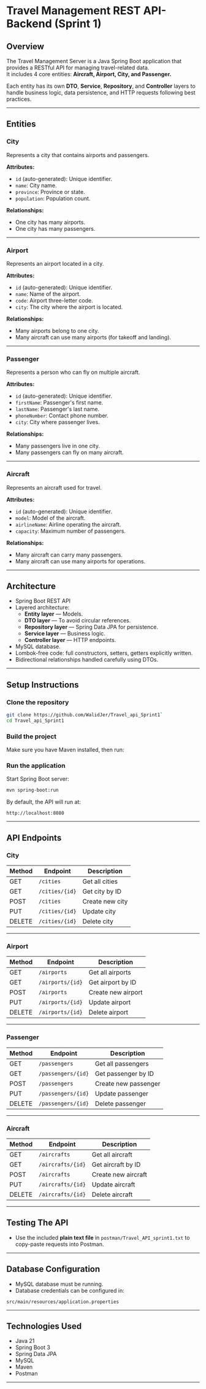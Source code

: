 
# Travel Management REST API-Backend (Sprint 1)

## Overview

The Travel Management Server is a Java Spring Boot application that provides a RESTful API for managing travel-related data.  
It includes 4 core entities: **Aircraft, Airport, City, and Passenger.**

Each entity has its own **DTO**, **Service**, **Repository**, and **Controller** layers to handle business logic, data persistence, and HTTP requests following best practices.

---

## Entities

### City

Represents a city that contains airports and passengers.

**Attributes:**

- `id` (auto-generated): Unique identifier.
- `name`: City name.
- `province`: Province or state.
- `population`: Population count.

**Relationships:**

- One city has many airports.
- One city has many passengers.

---

### Airport

Represents an airport located in a city.

**Attributes:**

- `id` (auto-generated): Unique identifier.
- `name`: Name of the airport.
- `code`: Airport three-letter code.
- `city`: The city where the airport is located.

**Relationships:**

- Many airports belong to one city.
- Many aircraft can use many airports (for takeoff and landing).

---

### Passenger

Represents a person who can fly on multiple aircraft.

**Attributes:**

- `id` (auto-generated): Unique identifier.
- `firstName`: Passenger's first name.
- `lastName`: Passenger's last name.
- `phoneNumber`: Contact phone number.
- `city`: City where passenger lives.

**Relationships:**

- Many passengers live in one city.
- Many passengers can fly on many aircraft.

---

### Aircraft

Represents an aircraft used for travel.

**Attributes:**

- `id` (auto-generated): Unique identifier.
- `model`: Model of the aircraft.
- `airlineName`: Airline operating the aircraft.
- `capacity`: Maximum number of passengers.

**Relationships:**

- Many aircraft can carry many passengers.
- Many aircraft can use many airports for operations.

---

## Architecture

- Spring Boot REST API
- Layered architecture:
    - **Entity layer** — Models.
    - **DTO layer** — To avoid circular references.
    - **Repository layer** — Spring Data JPA for persistence.
    - **Service layer** — Business logic.
    - **Controller layer** — HTTP endpoints.
- MySQL database.
- Lombok-free code: full constructors, setters, getters explicitly written.
- Bidirectional relationships handled carefully using DTOs.

---

## Setup Instructions

### Clone the repository

```bash
git clone https://github.com/WalidJer/Travel_api_Sprint1`
cd Travel_api_Sprint1
```

### Build the project

Make sure you have Maven installed, then run:


### Run the application

Start Spring Boot server:

```bash
mvn spring-boot:run
```

By default, the API will run at:

```
http://localhost:8080
```

---

## API Endpoints

### City

| Method | Endpoint | Description |
| ------ | -------- | ----------- |
| GET | `/cities` | Get all cities |
| GET | `/cities/{id}` | Get city by ID |
| POST | `/cities` | Create new city |
| PUT | `/cities/{id}` | Update city |
| DELETE | `/cities/{id}` | Delete city |

---

### Airport

| Method | Endpoint | Description |
| ------ | -------- | ----------- |
| GET | `/airports` | Get all airports |
| GET | `/airports/{id}` | Get airport by ID |
| POST | `/airports` | Create new airport |
| PUT | `/airports/{id}` | Update airport |
| DELETE | `/airports/{id}` | Delete airport |

---

### Passenger

| Method | Endpoint | Description |
| ------ | -------- | ----------- |
| GET | `/passengers` | Get all passengers |
| GET | `/passengers/{id}` | Get passenger by ID |
| POST | `/passengers` | Create new passenger |
| PUT | `/passengers/{id}` | Update passenger |
| DELETE | `/passengers/{id}` | Delete passenger |

---

### Aircraft

| Method | Endpoint | Description |
| ------ | -------- | ----------- |
| GET | `/aircrafts` | Get all aircraft |
| GET | `/aircrafts/{id}` | Get aircraft by ID |
| POST | `/aircrafts` | Create new aircraft |
| PUT | `/aircrafts/{id}` | Update aircraft |
| DELETE | `/aircrafts/{id}` | Delete aircraft |

---

## Testing The API

- Use the included **plain text file** in `postman/Travel_API_sprint1.txt` to copy-paste requests into Postman.

---

## Database Configuration

- MySQL database must be running.
- Database credentials can be configured in:

```properties
src/main/resources/application.properties
```

---

## Technologies Used

- Java 21
- Spring Boot 3
- Spring Data JPA
- MySQL
- Maven
- Postman

---


